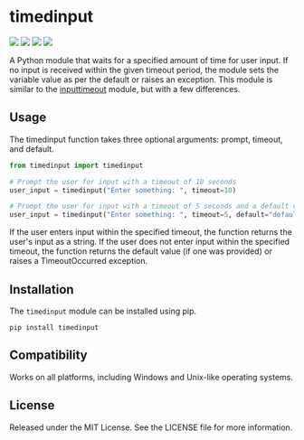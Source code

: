 # timedinput 
<picture>
  <img src="https://img.shields.io/pypi/v/timedinput">
</picture>
<picture>
  <img src="https://img.shields.io/pypi/pyversions/timedinput">
</picture>
<picture>
    <img src="https://img.shields.io/appveyor/build/kerollosy/timedinput">
</picture>
<picture>
    <img src="https://img.shields.io/github/license/kerollosy/timedinput">
</picture>

A Python module that waits for a specified amount of time for user input. If no input is received within the given timeout period, the module sets the variable value as per the default or raises an exception. This module is similar to the [inputtimeout](https://pypi.org/project/inputimeout/) module, but with a few differences.

## Usage
The timedinput function takes three optional arguments: prompt, timeout, and default.
```py
from timedinput import timedinput

# Prompt the user for input with a timeout of 10 seconds
user_input = timedinput("Enter something: ", timeout=10)

# Prompt the user for input with a timeout of 5 seconds and a default value of "default"
user_input = timedinput("Enter something: ", timeout=5, default="default")
```
If the user enters input within the specified timeout, the function returns the user's input as a string. If the user does not enter input within the specified timeout, the function returns the default value (if one was provided) or raises a TimeoutOccurred exception.

## Installation
The `timedinput` module can be installed using pip.
```
pip install timedinput
```

## Compatibility
Works on all platforms, including Windows and Unix-like operating systems.

## License
Released under the MIT License. See the LICENSE file for more information.
